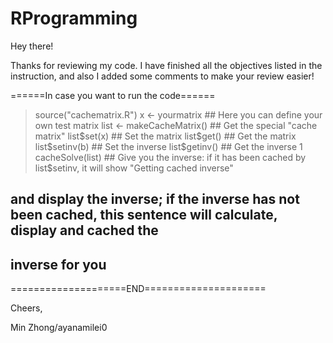 RProgramming
============
Hey there!

Thanks for reviewing my code. I have finished all the objectives listed in the instruction, and also I added some comments to make your review easier!

======In case you want to run the code======
> source("cachematrix.R")
> x <- yourmatrix ## Here you can define your own test matrix
> list <- makeCacheMatrix() ## Get the special "cache matrix" 
> list$set(x) ## Set the matrix
> list$get() ## Get the matrix
> list$setinv(b) ## Set the inverse
> list$getinv() ## Get the inverse  1
> cacheSolve(list) ## Give you the inverse: if it has been cached by list$setinv, it will show "Getting cached inverse" 
## and display the inverse; if the inverse has not been cached, this sentence will calculate, display and cached the
## inverse for you
====================END=====================

Cheers, 

Min Zhong/ayanamilei0
